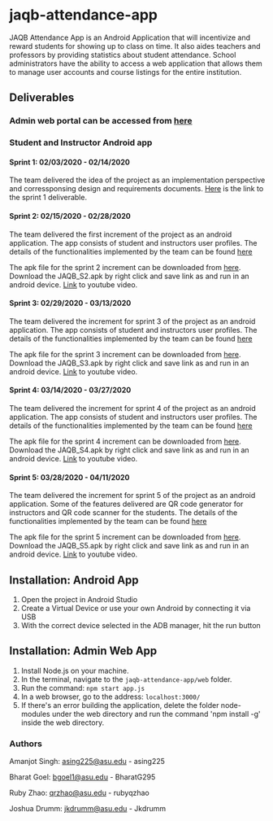 # jaqb-attendance-app

JAQB Attendance App is an Android Application that will incentivize and reward students for showing up to class on time.
It also aides teachers and professors by providing statistics about student attendance.
School administrators have the ability to access a web application that allows them to manage user accounts and course listings for the entire institution.

## Deliverables
### Admin web portal can be accessed from [here](https://jaqb-attendance-app.herokuapp.com/)

### Student and Instructor Android app

#### Sprint 1: 02/03/2020 - 02/14/2020

The team delivered the idea of the project as an implementation perspective and corressponsing design and requirements documents. [Here](https://drive.google.com/drive/folders/1_f3spOBcYigsPCPFOnJ15grue7upz4Gn) is the link to the sprint 1 deliverable.

#### Sprint 2: 02/15/2020 - 02/28/2020

The team delivered the first increment of the project as an android application. The app consists of student and instructors user profiles. The details of the functionalities implemented by the team can be found [here](https://docs.google.com/document/d/1JiDfwaotclKOdiXwXR_Ovv3P5N81zkR9i4qwKOUxXz8/edit#heading=h.qxlahr8l2jxu)

The apk file for the sprint 2 increment can be downloaded from [here](./deliverables/). Download the JAQB_S2.apk by right click and save link as and run in an android device. [Link](https://www.youtube.com/watch?v=wqeUCOIpPh8) to youtube video.

#### Sprint 3: 02/29/2020 - 03/13/2020

The team delivered the increment for sprint 3 of the project as an android application. The app consists of student and instructors user profiles. The details of the functionalities implemented by the team can be found [here](https://drive.google.com/open?id=1jwOLfQJeKjYkF1ux5J_yDVV5fW7Td96Gwx7nhVrHmZk)

The apk file for the sprint 3 increment can be downloaded from [here](./deliverables/). Download the JAQB_S3.apk by right click and save link as and run in an android device. [Link](https://www.youtube.com/watch?v=YdnpR_wilKo) to youtube video.

#### Sprint 4: 03/14/2020 - 03/27/2020

The team delivered the increment for sprint 4 of the project as an android application. The app consists of student and instructors user profiles. The details of the functionalities implemented by the team can be found [here](https://drive.google.com/open?id=1tBCauL43rOLzWo-QUAWThuL-MhHJE4_xhgrLW9GAAnY)

The apk file for the sprint 4 increment can be downloaded from [here](./deliverables/). Download the JAQB_S4.apk by right click and save link as and run in an android device. [Link](https://www.youtube.com/watch?v=PhNChG0-J1A) to youtube video.

#### Sprint 5: 03/28/2020 - 04/11/2020

The team delivered the increment for sprint 5 of the project as an android application. Some of the features delivered are QR code generator for instructors and QR code scanner for the students. The details of the functionalities implemented by the team can be found [here](https://docs.google.com/document/d/19jeyEss-5CRruo5-N8Jb1P0WSUZSE8NUT7nYMKxJmG4/edit?usp=sharing)

The apk file for the sprint 5 increment can be downloaded from [here](./deliverables/). Download the JAQB_S5.apk by right click and save link as and run in an android device. [Link](https://youtu.be/18cp0zY7Jko) to youtube video.

## Installation: Android App

1. Open the project in Android Studio
2. Create a Virtual Device or use your own Android by connecting it via USB
3. With the correct device selected in the ADB manager, hit the run button

## Installation: Admin Web App

1. Install Node.js on your machine.
2. In the terminal, navigate to the `jaqb-attendance-app/web` folder.
3. Run the command: `npm start app.js`
4. In a web browser, go to the address: `localhost:3000/`
5. If there's an error building the application, delete the folder node-modules under the web directory and run the command 'npm install -g' inside the web directory.


### Authors

Amanjot Singh: asing225@asu.edu - asing225

Bharat Goel: bgoel1@asu.edu - BharatG295

Ruby Zhao: qrzhao@asu.edu - rubyqzhao

Joshua Drumm: jkdrumm@asu.edu - Jkdrumm
